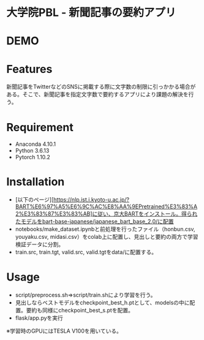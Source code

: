 # 大学院PBL - 新聞記事の要約アプリ

# DEMO

# Features

新聞記事をTwitterなどのSNSに掲載する際に文字数の制限に引っかかる場合がある。そこで、新聞記事を指定文字数で要約するアプリにより課題の解決を行う。

# Requirement

* Anaconda 4.10.1
* Python 3.6.13
* Pytorch 1.10.2

# Installation

* [以下のページ][https://nlp.ist.i.kyoto-u.ac.jp/?BART%E6%97%A5%E6%9C%AC%E8%AA%9EPretrained%E3%83%A2%E3%83%87%E3%83%AB]に従い、京大BARTをインストール。得られたモデルをbart-base-japanese/japanese_bart_base_2.0/に配置
* notebooks/make_dataset.ipynbと前処理を行ったファイル（honbun.csv, youyaku.csv, midasi.csv）をcolab上に配置し、見出しと要約の両方で学習検証データに分割。
* train.src, train.tgt, valid.src, valid.tgtをdata/に配置する。

# Usage

* script/preprocess.sh⇒script/train.shにより学習を行う。
* 見出しならベストモデルをcheckpoint_best_h.ptとして、modelsの中に配置。要約も同様にcheckpoint_best_s.ptを配置。
* flask/app.pyを実行

※学習時のGPUにはTESLA V100を用いている。
